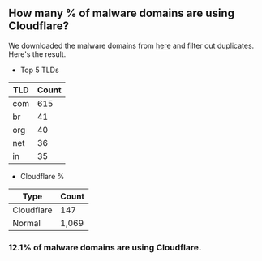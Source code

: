 ## How many % of malware domains are using Cloudflare?


We downloaded the malware domains from [here](https://urlhaus.abuse.ch) and filter out duplicates.
Here's the result.


[//]: # (start replacement)


- Top 5 TLDs

| TLD | Count |
| --- | --- |
| com | 615 |
| br | 41 |
| org | 40 |
| net | 36 |
| in | 35 |


- Cloudflare %

| Type | Count |
| --- | --- |
| Cloudflare | 147 |
| Normal | 1,069 |


### 12.1% of malware domains are using Cloudflare.